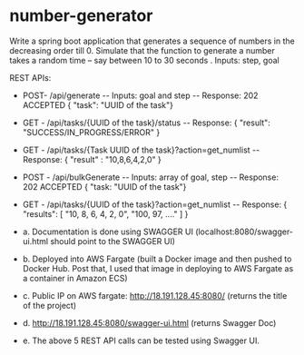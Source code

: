 # number-generator

Write a spring boot application that generates a sequence of numbers in the decreasing order till 0. 
Simulate that the function to generate a  number takes a random time – say between 10 to 30 seconds .
Inputs: step, goal

REST APIs:
* POST- /api/generate -- Inputs: goal and step  -- Response: 202 ACCEPTED { "task": "UUID of the task"}
* GET - /api/tasks/{UUID of the task}/status -- Response: { "result": "SUCCESS/IN_PROGRESS/ERROR" }
* GET - /api/tasks/{Task UUID of the task}?action=get_numlist -- Response: { "result" : "10,8,6,4,2,0" }
* POST - /api/bulkGenerate -- Inputs: array of goal, step -- Response: 202 ACCEPTED { "task: "UUID of the task"}
* GET - /api/tasks/{UUID of the task}?action=get_numlist -- Response: { "results": [ "10, 8, 6, 4, 2, 0", "100, 97, ...." ] }

* a. Documentation is done using SWAGGER UI (localhost:8080/swagger-ui.html should point to the SWAGGER UI)
* b. Deployed into AWS Fargate (built a Docker image and then pushed to Docker Hub. Post that, I used that image in deploying to AWS Fargate as a container in Amazon ECS)
* c. Public IP on AWS fargate: http://18.191.128.45:8080/ (returns the title of the project)
* d. http://18.191.128.45:8080/swagger-ui.html (returns Swagger Doc)
* e. The above 5 REST API calls can be tested using Swagger UI. 
